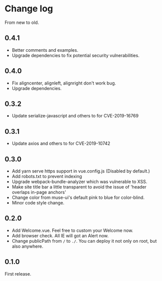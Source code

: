 # Change log

From new to old.

## 0.4.1

- Better comments and examples.
- Upgrade dependencies to fix potential security vulnerabilities.

## 0.4.0

- Fix aligncenter, alignleft, alignright don't work bug.
- Upgrade dependencies.

## 0.3.2

- Update serialize-javascript and others to for CVE-2019-16769

## 0.3.1

- Update axios and others to for CVE-2019-10742

## 0.3.0

- Add yarn serve https support in vue.config.js (Disabled by default.)
- Add robots.txt to prevent indexing
- Upgrade webpack-bundle-analyzer which was vulnerable to XSS.
- Make site title bar a little transparent to avoid the issue of 'header overlaps in-page anchors'
- Change <a> color from muse-ui's default pink to blue for color-blind.
- Minor code style change.

## 0.2.0

- Add Welcome.vue. Feel free to custom your Welcome now.
- Add browser check. All IE will got an Alert now.
- Change publicPath from `/` to `./`. You can deploy it not only on root, but also anywhere.

## 0.1.0

First release.
